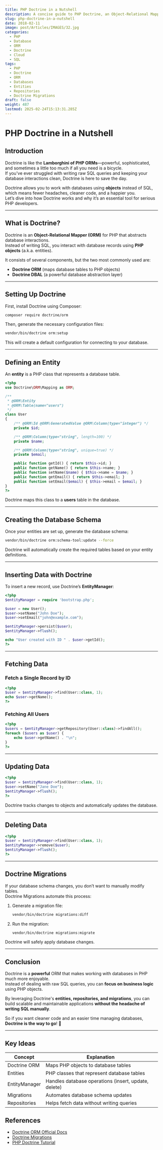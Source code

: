 ```yaml
---
title: PHP Doctrine in a Nutshell
description: A concise guide to PHP Doctrine, an Object-Relational Mapper (ORM) for database interactions.
slug: php-doctrine-in-a-nutshell
date: 2018-02-11
image: post/Articles/IMAGES/32.jpg
categories:
  - PHP
  - Database
  - ORM
  - Doctrine
  - Cloud
  - SQL
tags:
  - PHP
  - Doctrine
  - ORM
  - Databases
  - Entities
  - Repositories
  - Doctrine Migrations
draft: false
weight: 487
lastmod: 2025-02-24T15:13:31.285Z
---
```

# PHP Doctrine in a Nutshell

## Introduction

Doctrine is like the **Lamborghini of PHP ORMs**—powerful, sophisticated, and sometimes a little too much if all you need is a bicycle.\
If you've ever struggled with writing raw SQL queries and keeping your database interactions clean, Doctrine is here to save the day.

Doctrine allows you to work with databases using **objects** instead of SQL, which means fewer headaches, cleaner code, and a happier you.\
Let’s dive into how Doctrine works and why it’s an essential tool for serious PHP developers.

***

## What is Doctrine?

Doctrine is an **Object-Relational Mapper (ORM)** for PHP that abstracts database interactions.\
Instead of writing SQL, you interact with database records using **PHP objects** (a.k.a. entities).

It consists of several components, but the two most commonly used are:

* **Doctrine ORM** (maps database tables to PHP objects)
* **Doctrine DBAL** (a powerful database abstraction layer)

***

## Setting Up Doctrine

First, install Doctrine using Composer:

```sh
composer require doctrine/orm
```

Then, generate the necessary configuration files:

```sh
vendor/bin/doctrine orm:setup
```

This will create a default configuration for connecting to your database.

***

## Defining an Entity

An **entity** is a PHP class that represents a database table.

```php
<?php
use Doctrine\ORM\Mapping as ORM;

/**
 * @ORM\Entity
 * @ORM\Table(name="users")
 */
class User
{
    /** @ORM\Id @ORM\GeneratedValue @ORM\Column(type="integer") */
    private $id;

    /** @ORM\Column(type="string", length=100) */
    private $name;

    /** @ORM\Column(type="string", unique=true) */
    private $email;

    public function getId() { return $this->id; }
    public function getName() { return $this->name; }
    public function setName($name) { $this->name = $name; }
    public function getEmail() { return $this->email; }
    public function setEmail($email) { $this->email = $email; }
}
?>
```

Doctrine maps this class to a **users** table in the database.

***

## Creating the Database Schema

Once your entities are set up, generate the database schema:

```sh
vendor/bin/doctrine orm:schema-tool:update --force
```

Doctrine will automatically create the required tables based on your entity definitions.

***

## Inserting Data with Doctrine

To insert a new record, use Doctrine’s **EntityManager**:

```php
<?php
$entityManager = require 'bootstrap.php';

$user = new User();
$user->setName("John Doe");
$user->setEmail("john@example.com");

$entityManager->persist($user);
$entityManager->flush();

echo "User created with ID " . $user->getId();
?>
```

***

## Fetching Data

### Fetch a Single Record by ID

```php
<?php
$user = $entityManager->find(User::class, 1);
echo $user->getName();
?>
```

### Fetching All Users

```php
<?php
$users = $entityManager->getRepository(User::class)->findAll();
foreach ($users as $user) {
    echo $user->getName() . "\n";
}
?>
```

***

## Updating Data

```php
<?php
$user = $entityManager->find(User::class, 1);
$user->setName("Jane Doe");
$entityManager->flush();
?>
```

Doctrine tracks changes to objects and automatically updates the database.

***

## Deleting Data

```php
<?php
$user = $entityManager->find(User::class, 1);
$entityManager->remove($user);
$entityManager->flush();
?>
```

***

## Doctrine Migrations

If your database schema changes, you don’t want to manually modify tables.\
Doctrine Migrations automate this process:

1. Generate a migration file:

   ```sh
   vendor/bin/doctrine migrations:diff
   ```

2. Run the migration:

   ```sh
   vendor/bin/doctrine migrations:migrate
   ```

Doctrine will safely apply database changes.

***

## Conclusion

Doctrine is a **powerful** ORM that makes working with databases in PHP much more enjoyable.\
Instead of dealing with raw SQL queries, you can **focus on business logic** using PHP objects.

By leveraging Doctrine's **entities, repositories, and migrations**, you can build scalable and maintainable applications **without the headache of writing SQL manually**.

So if you want cleaner code and an easier time managing databases, **Doctrine is the way to go**! 🚀

***

## Key Ideas

| Concept       | Explanation                                          |
| ------------- | ---------------------------------------------------- |
| Doctrine ORM  | Maps PHP objects to database tables                  |
| Entities      | PHP classes that represent database tables           |
| EntityManager | Handles database operations (insert, update, delete) |
| Migrations    | Automates database schema updates                    |
| Repositories  | Helps fetch data without writing queries             |

## References

* [Doctrine ORM Official Docs](https://www.doctrine-project.org/projects/orm.html)
* [Doctrine Migrations](https://www.doctrine-project.org/projects/migrations.html)
* [PHP Doctrine Tutorial](https://www.tutorialspoint.com/doctrine/index.htm)

